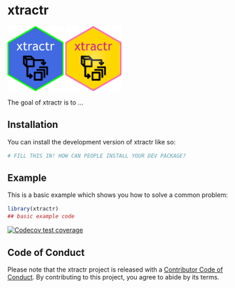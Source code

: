
# xtractr

<img src="inst/extdata/xtractr-hexSticker-royalblue.png" width="25%" height="25%">
<img src="inst/extdata/xtractr-hexSticker-gold.png" width="25%" height="25%">

The goal of xtractr is to ...

## Installation

You can install the development version of xtractr like so:

``` r
# FILL THIS IN! HOW CAN PEOPLE INSTALL YOUR DEV PACKAGE?
```

## Example

This is a basic example which shows you how to solve a common problem:

``` r
library(xtractr)
## basic example code
```

 <!-- badges: start -->
  [![Codecov test coverage](https://codecov.io/gh/danswart/xtractr/branch/main/graph/badge.svg)](https://app.codecov.io/gh/danswart/xtractr?branch=main)
  <!-- badges: end -->

## Code of Conduct

Please note that the xtractr project is released with a [Contributor Code of Conduct](https://contributor-covenant.org/version/2/1/CODE_OF_CONDUCT.html). By contributing to this project, you agree to abide by its terms.
